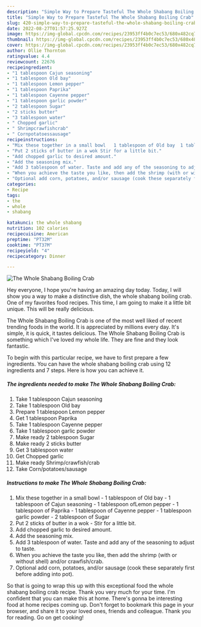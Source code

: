 ```yaml
---
description: "Simple Way to Prepare Tasteful The Whole Shabang Boiling Crab"
title: "Simple Way to Prepare Tasteful The Whole Shabang Boiling Crab"
slug: 420-simple-way-to-prepare-tasteful-the-whole-shabang-boiling-crab
date: 2022-08-27T01:57:25.927Z
image: https://img-global.cpcdn.com/recipes/23953ff4b0c7ec53/680x482cq70/the-whole-shabang-boiling-crab-recipe-main-photo.jpg
thumbnail: https://img-global.cpcdn.com/recipes/23953ff4b0c7ec53/680x482cq70/the-whole-shabang-boiling-crab-recipe-main-photo.jpg
cover: https://img-global.cpcdn.com/recipes/23953ff4b0c7ec53/680x482cq70/the-whole-shabang-boiling-crab-recipe-main-photo.jpg
author: Ollie Thornton
ratingvalue: 4.4
reviewcount: 22676
recipeingredient:
- "1 tablespoon Cajun seasoning"
- "1 tablespoon Old bay"
- "1 tablespoon Lemon pepper"
- "1 tablespoon Paprika"
- "1 tablespoon Cayenne pepper"
- "1 tablespoon garlic powder"
- "2 tablespoon Sugar"
- "2 sticks butter"
- "3 tablespoon water"
- " Chopped garlic"
- " Shrimpcrawfishcrab"
- " Cornpotatoessausage"
recipeinstructions:
- "Mix these together in a small bowl   1 tablespoon of Old bay  1 tablespoon of Cajun seasoning  1 tablespoon ofLemon pepper  1 tablespoon of Paprika   1 tablespoon of Cayenne pepper   1 tablespoon garlic powder   2 tablespoon of Sugar"
- "Put 2 sticks of butter in a wok Stir for a little bit."
- "Add chopped garlic to desired amount."
- "Add the seasoning mix."
- "Add 3 tablespoon of water. Taste and add any of the seasoning to adjust to taste."
- "When you achieve the taste you like, then add the shrimp (with or without shell) and/or crawfish/crab."
- "Optional add corn, potatoes, and/or sausage (cook these separately first before adding into pot)."
categories:
- Recipe
tags:
- the
- whole
- shabang

katakunci: the whole shabang 
nutrition: 102 calories
recipecuisine: American
preptime: "PT32M"
cooktime: "PT37M"
recipeyield: "4"
recipecategory: Dinner

---
```



![The Whole Shabang Boiling Crab](https://img-global.cpcdn.com/recipes/23953ff4b0c7ec53/680x482cq70/the-whole-shabang-boiling-crab-recipe-main-photo.jpg)

Hey everyone, I hope you're having an amazing day today. Today, I will show you a way to make a distinctive dish, the whole shabang boiling crab. One of my favorites food recipes. This time, I am going to make it a little bit unique. This will be really delicious.

The Whole Shabang Boiling Crab is one of the most well liked of recent trending foods in the world. It is appreciated by millions every day. It's simple, it is quick, it tastes delicious. The Whole Shabang Boiling Crab is something which I've loved my whole life. They are fine and they look fantastic.




To begin with this particular recipe, we have to first prepare a few ingredients. You can have the whole shabang boiling crab using 12 ingredients and 7 steps. Here is how you can achieve it.

<!--inarticleads1-->

##### The ingredients needed to make The Whole Shabang Boiling Crab:

1. Take 1 tablespoon Cajun seasoning
1. Take 1 tablespoon Old bay
1. Prepare 1 tablespoon Lemon pepper
1. Get 1 tablespoon Paprika
1. Take 1 tablespoon Cayenne pepper
1. Take 1 tablespoon garlic powder
1. Make ready 2 tablespoon Sugar
1. Make ready 2 sticks butter
1. Get 3 tablespoon water
1. Get  Chopped garlic
1. Make ready  Shrimp/crawfish/crab
1. Take  Corn/potatoes/sausage




<!--inarticleads2-->

##### Instructions to make The Whole Shabang Boiling Crab:

1. Mix these together in a small bowl  -  1 tablespoon of Old bay -  1 tablespoon of Cajun seasoning -  1 tablespoon ofLemon pepper -  1 tablespoon of Paprika  -  1 tablespoon of Cayenne pepper  -  1 tablespoon garlic powder  -  2 tablespoon of Sugar
1. Put 2 sticks of butter in a wok - Stir for a little bit.
1. Add chopped garlic to desired amount.
1. Add the seasoning mix.
1. Add 3 tablespoon of water. Taste and add any of the seasoning to adjust to taste.
1. When you achieve the taste you like, then add the shrimp (with or without shell) and/or crawfish/crab.
1. Optional add corn, potatoes, and/or sausage (cook these separately first before adding into pot).




So that is going to wrap this up with this exceptional food the whole shabang boiling crab recipe. Thank you very much for your time. I'm confident that you can make this at home. There's gonna be interesting food at home recipes coming up. Don't forget to bookmark this page in your browser, and share it to your loved ones, friends and colleague. Thank you for reading. Go on get cooking!
